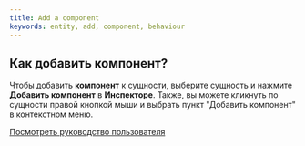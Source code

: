 ```yaml
---
title: Add a component
keywords: entity, add, component, behaviour
---
```


## Как добавить компонент?

Чтобы добавить **компонент** к сущности, выберите сущность и нажмите **Добавить компонент** в **Инспекторе**. Также, вы можете кликнуть по сущности правой кнопкой мыши и выбрать пункт "Добавить компонент" в контекстном меню.

<a class="docs" href="http://developer.playcanvas.com/en/user-manual/packs/components/" target="_blank">Посмотреть руководство пользователя</a>

